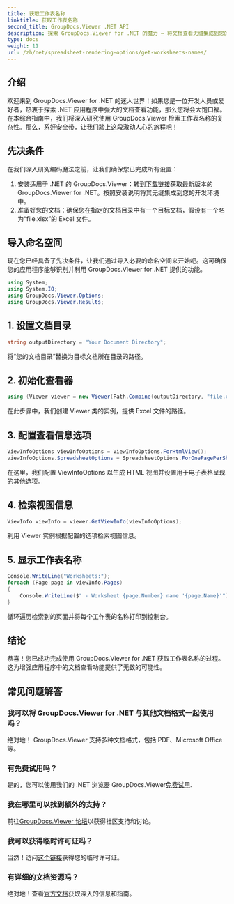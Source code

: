 ```yaml
---
title: 获取工作表名称
linktitle: 获取工作表名称
second_title: GroupDocs.Viewer .NET API
description: 探索 GroupDocs.Viewer for .NET 的魔力 – 将文档查看无缝集成到您的应用程序中。立即免费试用！
type: docs
weight: 11
url: /zh/net/spreadsheet-rendering-options/get-worksheets-names/
---
```

## 介绍
欢迎来到 GroupDocs.Viewer for .NET 的迷人世界！如果您是一位开发人员或爱好者，热衷于探索 .NET 应用程序中强大的文档查看功能，那么您将会大饱口福。在本综合指南中，我们将深入研究使用 GroupDocs.Viewer 检索工作表名称的复杂性。那么，系好安全带，让我们踏上这段激动人心的旅程吧！
## 先决条件
在我们深入研究编码魔法之前，让我们确保您已完成所有设置：
1. 安装适用于 .NET 的 GroupDocs.Viewer：转到[下载链接](https://releases.groupdocs.com/viewer/net/)获取最新版本的 GroupDocs.Viewer for .NET。按照安装说明将其无缝集成到您的开发环境中。
2. 准备好您的文档：确保您在指定的文档目录中有一个目标文档，假设有一个名为“file.xlsx”的 Excel 文件。
## 导入命名空间
现在您已经具备了先决条件，让我们通过导入必要的命名空间来开始吧。这可确保您的应用程序能够识别并利用 GroupDocs.Viewer for .NET 提供的功能。
```csharp
using System;
using System.IO;
using GroupDocs.Viewer.Options;
using GroupDocs.Viewer.Results;
```
## 1. 设置文档目录
```csharp
string outputDirectory = "Your Document Directory";
```
将“您的文档目录”替换为目标文档所在目录的路径。
## 2. 初始化查看器
```csharp
using (Viewer viewer = new Viewer(Path.Combine(outputDirectory, "file.xlsx")))
```
在此步骤中，我们创建 Viewer 类的实例，提供 Excel 文件的路径。
## 3. 配置查看信息选项
```csharp
ViewInfoOptions viewInfoOptions = ViewInfoOptions.ForHtmlView();
viewInfoOptions.SpreadsheetOptions = SpreadsheetOptions.ForOnePagePerSheet();
```
在这里，我们配置 ViewInfoOptions 以生成 HTML 视图并设置用于电子表格呈现的其他选项。
## 4. 检索视图信息
```csharp
ViewInfo viewInfo = viewer.GetViewInfo(viewInfoOptions);
```
利用 Viewer 实例根据配置的选项检索视图信息。
## 5. 显示工作表名称
```csharp
Console.WriteLine("Worksheets:");
foreach (Page page in viewInfo.Pages)
{
    Console.WriteLine($" - Worksheet {page.Number} name '{page.Name}'");
}
```
循环遍历检索到的页面并将每个工作表的名称打印到控制台。
## 结论
恭喜！您已成功完成使用 GroupDocs.Viewer for .NET 获取工作表名称的过程。这为增强应用程序中的文档查看功能提供了无数的可能性。
## 常见问题解答
### 我可以将 GroupDocs.Viewer for .NET 与其他文档格式一起使用吗？
绝对地！ GroupDocs.Viewer 支持多种文档格式，包括 PDF、Microsoft Office 等。
### 有免费试用吗？
是的，您可以使用我们的 .NET 浏览器 GroupDocs.Viewer[免费试用](https://releases.groupdocs.com/).
### 我在哪里可以找到额外的支持？
前往[GroupDocs.Viewer 论坛](https://forum.groupdocs.com/c/viewer/9)以获得社区支持和讨论。
### 我可以获得临时许可证吗？
当然！访问[这个链接](https://purchase.groupdocs.com/temporary-license/)获得您的临时许可证。
### 有详细的文档资源吗？
绝对地！查看[官方文档](https://reference.groupdocs.com/viewer/net/)获取深入的信息和指南。